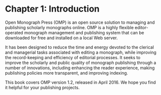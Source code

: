 # Chapter 1: Introduction

Open Monograph Press \(OMP\) is an open source solution to managing and publishing scholarly monographs online. OMP is a highly flexible editor-operated monograph management and publishing system that can be downloaded for free and installed on a local Web server.

It has been designed to reduce the time and energy devoted to the clerical and managerial tasks associated with editing a monograph, while improving the record-keeping and efficiency of editorial processes. It seeks to improve the scholarly and public quality of monograph publishing through a number of innovations, including enhancing the reader experience, making publishing policies more transparent, and improving indexing.

This book covers OMP version 1.2, released in April 2016. We hope you find it helpful for your publishing projects.



